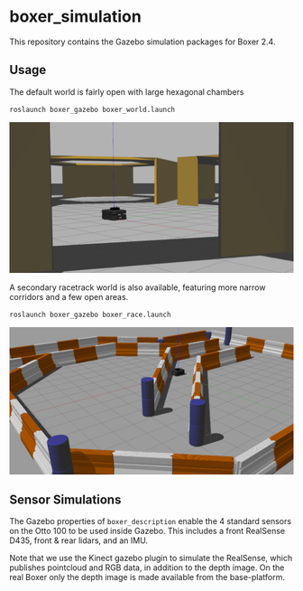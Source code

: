 boxer_simulation
==================

This repository contains the Gazebo simulation packages for Boxer 2.4.


Usage
------

The default world is fairly open with large hexagonal chambers

```bash
roslaunch boxer_gazebo boxer_world.launch
```

![Boxer World](docs/boxer-world.png "Boxer World")

A secondary racetrack world is also available, featuring more narrow corridors and a few open areas.

```bash
roslaunch boxer_gazebo boxer_race.launch
```

![Boxer Race](docs/boxer-race.png "Boxer Race")


Sensor Simulations
-------------------

The Gazebo properties of `boxer_description` enable the 4 standard sensors on the Otto 100 to be used inside Gazebo.
This includes a front RealSense D435, front & rear lidars, and an IMU.

Note that we use the Kinect gazebo plugin to simulate the RealSense, which publishes pointcloud and RGB data, in
addition to the depth image.  On the real Boxer only the depth image is made available from the base-platform.
